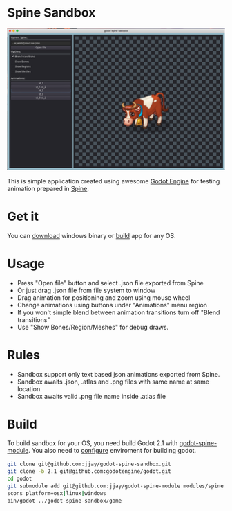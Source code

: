 Spine Sandbox
=============
![Sandbox](/screenshot.png)

This is simple application created using awesome [Godot Engine](https://godotengine.org/) for testing animation prepared in [Spine](http://esotericsoftware.com).

Get it
======
You can [download](https://firebasestorage.googleapis.com/v0/b/godot-spine-sandbox.appspot.com/o/spine-sandbox.zip?alt=media&token=e3cf218f-602f-4e49-8087-dc3de15e5212) windows binary or [build](#build) app for any OS.

Usage
=====
* Press "Open file" button and select .json file exported from Spine
* Or just drag .json file from file system to window
* Drag animation for positioning and zoom using mouse wheel
* Change animations using buttons under "Animations" menu region
* If you won't simple blend between animation transitions turn off "Blend transitions" 
* Use "Show Bones/Region/Meshes" for debug draws.

Rules
=====
* Sandbox support only text based json animations exported from Spine.
* Sandbox awaits .json, .atlas and .png files with same name at same location.
* Sandbox awaits valid .png file name inside .atlas file

Build
=====
To build sandbox for your OS, you need build Godot 2.1 with [godot-spine-module](https://github.com/jjay/godot-spine-module).
You also need to [configure](http://docs.godotengine.org/en/stable/reference/_compiling.html) enviroment for building godot.
```bash
git clone git@github.com:jjay/godot-spine-sandbox.git
git clone -b 2.1 git@github.com:godotengine/godot.git
cd godot
git submodule add git@github.com:jjay/godot-spine-module modules/spine
scons platform=osx|linux|windows
bin/godot ../godot-spine-sandbox/game
```
